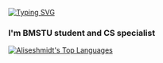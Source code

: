 [![Typing SVG](https://readme-typing-svg.herokuapp.com?color=%2336BCF7&lines=Hi,+I'm+Elizaveta)](https://git.io/typing-svg)
<h3>I'm BMSTU student and CS specialist</h3>

<a href="https://github.com/aliseshmidt/github-readme-stats"><img alt="Aliseshmidt's Top Languages" src="https://github-readme-stats.vercel.app/api/top-langs/?username=Aliseshmidt&langs_count=8&count_private=true&layout=compact&theme=react&hide_border=true&bg_color=0D1117"/></a>
<!--
**Aliseshmidt/Aliseshmidt** is a ✨ _special_ ✨ repository because its `README.md` (this file) appears on your GitHub profile.

Here are some ideas to get you started:

- 🔭 I’m currently working on ...
- 🌱 I’m currently learning ...
- 👯 I’m looking to collaborate on ...
- 🤔 I’m looking for help with ...
- 💬 Ask me about ...
- 📫 How to reach me: ...
- 😄 Pronouns: ...
- ⚡ Fun fact: ...
-->
